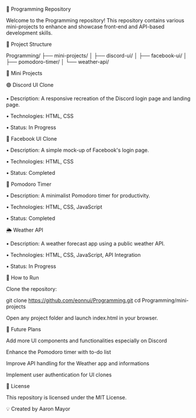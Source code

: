 ﻿📂 Programming Repository

Welcome to the Programming repository! This repository contains various mini-projects to enhance and showcase front-end and API-based development skills.

📁 Project Structure

Programming/
├── mini-projects/
│   ├── discord-ui/
│   ├── facebook-ui/
│   ├── pomodoro-timer/
│   └── weather-api/

📌 Mini Projects

🟣 Discord UI Clone

• Description: A responsive recreation of the Discord login page and landing page.

• Technologies: HTML, CSS

• Status: In Progress

🔵 Facebook UI Clone

• Description: A simple mock-up of Facebook's login page.

• Technologies: HTML, CSS

• Status: Completed

🍅 Pomodoro Timer

• Description: A minimalist Pomodoro timer for productivity.

• Technologies: HTML, CSS, JavaScript

• Status: Completed

🌦️ Weather API

• Description: A weather forecast app using a public weather API.

• Technologies: HTML, CSS, JavaScript, API Integration

• Status: In Progress

🚀 How to Run

Clone the repository:

git clone https://github.com/eonnui/Programming.git
cd Programming/mini-projects

Open any project folder and launch index.html in your browser.

📖 Future Plans

Add more UI components and functionalities especially on Discord

Enhance the Pomodoro timer with to-do list

Improve API handling for the Weather app and informations

Implement user authentication for UI clones

📜 License

This repository is licensed under the MIT License.

💡 Created by Aaron Mayor

